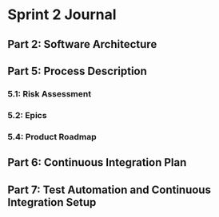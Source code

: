 # Sprint 2 Journal

## Part 2: Software Architecture

<!-- For each of two decisions pertaining to your software architecture, identify and briefly describe an alternative. For each of the two alternatives, discuss its pros and cons compared to your choice. -->

## Part 5: Process Description

### 5.1: Risk Assessment

<!-- In your Sprint Journal, write an entry to identify the top three risks to successful completion of your project.

For each, give:

- Likelihood of occurring (high, medium, low)
- Impact if it occurs (high, medium, low)
- Evidence upon which you base your estimates, such as what information you have already gathered or what experiments you have done
- Steps you are taking to reduce the likelihood or impact, and steps to permit better estimates
- Plan for detecting the problem (trivial example: running automated tests to determine that a file format has changed)
- Mitigation plan should it occur
- Be specific. If part of your risk analysis could be included in a different team's sprint journal, then you are probably not being specific enough. -->

### 5.2: Epics

<!-- An epic is a series of issues that come together to create an identifiable feature group. Completion of an epic may span multiple sprints.
Divide your planned work into about 3-6 epics. For each epic, write in your Sprint Journal:

- Description -- What will this epic achieve?
- Dependencies --  What (other epic) needs to be done before this epic can be started?
- Effort estimate -- How many person-week units do you expect it will take (If 3 team members will work on it for 2 weeks, that's 6 person-weeks.)
- Subtasks -- In the backlog of your Issue Manager, label tasks so they can easily be identified as part of the given epic. Create any relevant tasks that do not exist yet. Note that issues do not need to be well formed until they are added to the current sprint backlog. -->

### 5.4: Product Roadmap

<!-- In your Sprint Journal, create a timeline or calendar to represent your product roadmap. You might experiment with different text or graphical formats to make a calendar that is easy for your team  to understand. In your roadmap, include:

- Approximate start date of each epic
- Approximate completion date of each epic
- Enough time for flexibility in case your approximations are off -->

## Part 6: Continuous Integration Plan

<!-- In your Sprint Journal, write a test plan, describing:

- Your test library (e.g., JUnit, Mocha, Pytest, etc).
- A brief justification for why you chose that test library.
- Your CI service and how your project repository is linked to it. (GitHub Actions is the recommended CI service.)
- A brief justification for why you chose that CI service. -->

## Part 7: Test Automation and Continuous Integration Setup

<!-- In your Sprint Journal, include a screenshot of your successful tests to demonstrate that they have run and passed. -->

